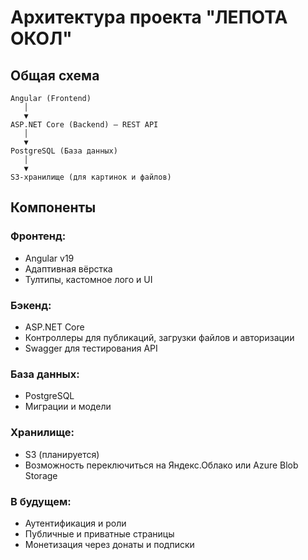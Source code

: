 # Архитектура проекта "ЛЕПОТА ОКОЛ"

## Общая схема

```
Angular (Frontend)
   │
   ▼
ASP.NET Core (Backend) — REST API
   │
   ▼
PostgreSQL (База данных)
   │
   ▼
S3-хранилище (для картинок и файлов)
```

## Компоненты

### Фронтенд:
- Angular v19
- Адаптивная вёрстка
- Тултипы, кастомное лого и UI

### Бэкенд:
- ASP.NET Core
- Контроллеры для публикаций, загрузки файлов и авторизации
- Swagger для тестирования API

### База данных:
- PostgreSQL
- Миграции и модели

### Хранилище:
- S3 (планируется)
- Возможность переключиться на Яндекс.Облако или Azure Blob Storage

### В будущем:
- Аутентификация и роли
- Публичные и приватные страницы
- Монетизация через донаты и подписки